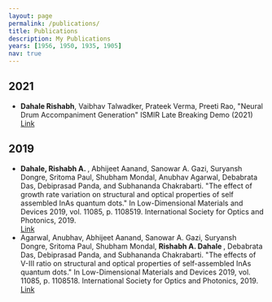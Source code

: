 ```yaml
---
layout: page
permalink: /publications/
title: Publications
description: My Publications
years: [1956, 1950, 1935, 1905]
nav: true
---
```


<!-- <div class="publications"> -->
<h2 class='year'>2021</h2>
<ul>
  <li><strong>Dahale Rishabh</strong>, Vaibhav Talwadker, Prateek Verma, Preeti Rao, "Neural Drum Accompaniment Generation" ISMIR Late Breaking Demo (2021) <br> <a href="https://archives.ismir.net/ismir2021/latebreaking/000015.pdf">Link</a></li>
</ul>

<h2 class='year'>2019</h2>
<ul>
  <li><strong>Dahale, Rishabh A. </strong>, Abhijeet Aanand, Sanowar A. Gazi, Suryansh Dongre, Sritoma Paul, Shubham Mondal, Anubhav Agarwal, Debabrata Das, Debiprasad Panda, and Subhananda Chakrabarti. "The effect of growth rate variation on structural and optical properties of self assembled InAs quantum dots." In Low-Dimensional Materials and Devices 2019, vol. 11085, p. 1108519. International Society for Optics and Photonics, 2019. <br> <a href="https://www.spiedigitallibrary.org/conference-proceedings-of-spie/11085/1108519/The-effect-of-growth-rate-variation-on-structural-and-optical/10.1117/12.2529006.short">Link</a></li>

  <li>Agarwal, Anubhav, Abhijeet Aanand, Sanowar A. Gazi, Suryansh Dongre, Sritoma Paul, Shubham Mondal, <strong>Rishabh A. Dahale </strong>, Debabrata Das, Debiprasad Panda, and Subhananda Chakrabarti. "The effects of V-III ratio on structural and optical properties of self-assembled InAs quantum dots." In Low-Dimensional Materials and Devices 2019, vol. 11085, p. 1108518. International Society for Optics and Photonics, 2019. <br> <a href="https://www.spiedigitallibrary.org/conference-proceedings-of-spie/11085/2528996/The-effects-of-V-III-ratio-on-structural-and-optical/10.1117/12.2528996.full">Link</a></li>
</ul>

<!-- <div class="publications">

</div> -->

